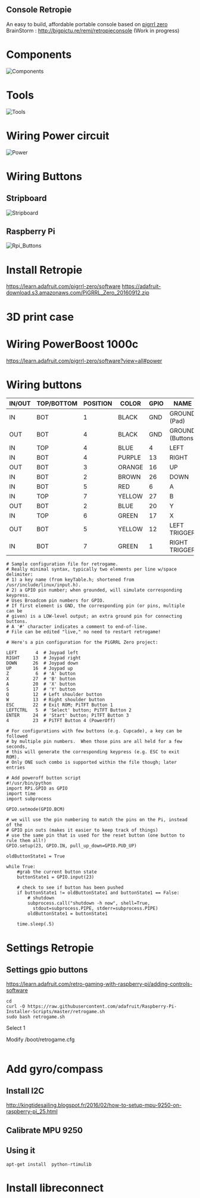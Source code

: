 Console Retropie 
----------------
An easy to build, affordable portable console based on [pigrrl zero](https://learn.adafruit.com/pigrrl-zero/overview)   
BrainStorm : http://bigpictu.re/remi/retropieconsole
(Work in progress)

# Components
![Components](guide/01_Components.jpg)

# Tools
![Tools](guide/02_Tools.jpg)

# Wiring Power circuit
![Power](guide/03_Power.jpg)

# Wiring Buttons
## Stripboard 
![Stripboard](guide/04_Buttons_stripboard.jpg)
## Raspberry Pi
![Rpi_Buttons](guide/05_Buttons_RPI.jpg)

# Install Retropie
https://learn.adafruit.com/pigrrl-zero/software
https://adafruit-download.s3.amazonaws.com/PiGRRL_Zero_20160912.zip

# 3D print case

# Wiring PowerBoost 1000c
https://learn.adafruit.com/pigrrl-zero/software?view=all#power

# Wiring buttons
| IN/OUT | TOP/BOTTOM | POSITION  | COLOR  | GPIO | NAME             |
|--------|------------|-----------|--------|------|------------------|
| IN     | BOT        | 1         | BLACK  | GND  | GROUND (Pad)     |
| OUT    | BOT        | 4         | BLACK  | GND  | GROUND (Buttons) |
| IN     | TOP        | 4         | BLUE   | 4    | LEFT             |
| IN     | BOT        | 4         | PURPLE | 13   | RIGHT            |
| OUT    | BOT        | 3         | ORANGE | 16   | UP               |
| IN     | BOT        | 2         | BROWN  | 26   | DOWN             |
| IN     | BOT        | 5         | RED    | 6    | A                |
| IN     | TOP        | 7         | YELLOW | 27   | B                |
| OUT    | BOT        | 2         | BLUE   | 20   | Y                |
| IN     | TOP        | 6         | GREEN  | 17   | X                |
| OUT    | BOT        | 5         | YELLOW | 12   | LEFT TRIGGER     |
| IN     | BOT        | 7         | GREEN  |  1   | RIGHT TRIGGER    |
```
# Sample configuration file for retrogame.
# Really minimal syntax, typically two elements per line w/space delimiter:
# 1) a key name (from keyTable.h; shortened from /usr/include/linux/input.h).
# 2) a GPIO pin number; when grounded, will simulate corresponding keypress.
# Uses Broadcom pin numbers for GPIO.
# If first element is GND, the corresponding pin (or pins, multiple can be
# given) is a LOW-level output; an extra ground pin for connecting buttons.
# A '#' character indicates a comment to end-of-line.
# File can be edited "live," no need to restart retrogame!

# Here's a pin configuration for the PiGRRL Zero project:

LEFT       4  # Joypad left
RIGHT     13  # Joypad right
DOWN      26  # Joypad down
UP        16  # Joypad up
Z          6  # 'A' button
X         27  # 'B' button
A         20  # 'X' button
S         17  # 'Y' button
Q         12  # Left shoulder button
W         13  # Right shoulder button
ESC       22  # Exit ROM; PiTFT Button 1
LEFTCTRL   5  # 'Select' button; PiTFT Button 2
ENTER     24  # 'Start' button; PiTFT Button 3
4         23  # PiTFT Button 4 (PowerOff)

# For configurations with few buttons (e.g. Cupcade), a key can be followed
# by multiple pin numbers.  When those pins are all held for a few seconds,
# this will generate the corresponding keypress (e.g. ESC to exit ROM).
# Only ONE such combo is supported within the file though; later entries

# Add poweroff button script
#!/usr/bin/python
import RPi.GPIO as GPIO
import time
import subprocess

GPIO.setmode(GPIO.BCM)

# we will use the pin numbering to match the pins on the Pi, instead of the
# GPIO pin outs (makes it easier to keep track of things)
# use the same pin that is used for the reset button (one button to rule them all!)
GPIO.setup(23, GPIO.IN, pull_up_down=GPIO.PUD_UP)

oldButtonState1 = True

while True:
    #grab the current button state
    buttonState1 = GPIO.input(23)

    # check to see if button has been pushed
    if buttonState1 != oldButtonState1 and buttonState1 == False:
        # shutdown
        subprocess.call("shutdown -h now", shell=True,
          stdout=subprocess.PIPE, stderr=subprocess.PIPE)
        oldButtonState1 = buttonState1

    time.sleep(.5)
```


# Settings Retropie
## Settings gpio buttons
https://learn.adafruit.com/retro-gaming-with-raspberry-pi/adding-controls-software

```
cd
curl -O https://raw.githubusercontent.com/adafruit/Raspberry-Pi-Installer-Scripts/master/retrogame.sh
sudo bash retrogame.sh
```

Select 1

Modify /boot/retrogame.cfg
```
```

# Add gyro/compass
## Install I2C
http://kingtidesailing.blogspot.fr/2016/02/how-to-setup-mpu-9250-on-raspberry-pi_25.html



## Calibrate MPU 9250

## Using it
```
apt-get install  python-rtimulib
```

# Install libreconnect

